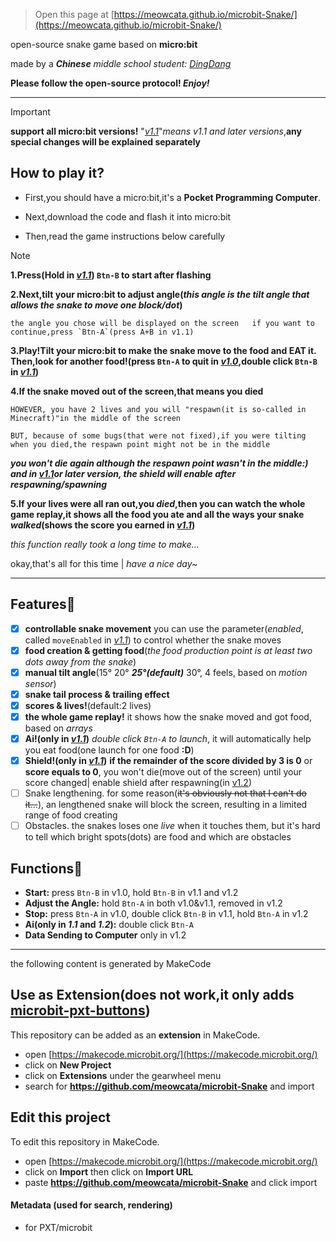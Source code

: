 
> Open this page at [https://meowcata.github.io/microbit-Snake/](https://meowcata.github.io/microbit-Snake/)

open-source snake game based on **micro:bit**

made by a ***Chinese** middle school student: [DingDang](https://github.com/MeowCata)*

**Please follow the open-source protocol! *Enjoy!***

---
> [!IMPORTANT]
> **support all micro:bit versions!** "[*v1.1*](https://github.com/MeowCata/microbit-Snake/releases/tag/v1.1)"*means v1.1 and later versions*,**any special changes will be explained separately**
> 

## How to play it?
* First,you should have a micro:bit,it's a **Pocket Programming Computer**.

* Next,download the code and flash it into micro:bit

* Then,read the game instructions below carefully
> [!NOTE]
> **1.Press(Hold in [*v1.1*](https://github.com/MeowCata/microbit-Snake/releases/tag/v1.1)) `Btn-B` to start after flashing**
> 
> **2.Next,tilt your micro:bit to adjust angle(*this angle is the tilt angle that allows the snake to move one block/dot*)**
>
>     the angle you chose will be displayed on the screen   if you want to continue,press `Btn-A`(press A+B in v1.1)
> 
> **3.Play!Tilt your micro:bit to make the snake move to the food and **EAT it**. Then,look for another food!(press `Btn-A` to quit in [*v1.0*](https://github.com/MeowCata/microbit-Snake/releases/tag/v1.0),double click `Btn-B` in [*v1.1*](https://github.com/MeowCata/microbit-Snake/releases/tag/v1.1))**
>
> **4.If the snake moved out of the screen,that means you died**
> 
>     HOWEVER, you have 2 lives and you will "respawn(it is so-called in Minecraft)"in the middle of the screen
> 
>     BUT, because of some bugs(that were not fixed),if you were tilting when you died,the respawn point might not be in the middle
> ***you won't die again although the respawn point wasn't in the middle:) and in [*v1.1*](https://github.com/MeowCata/microbit-Snake/releases/tag/v1.1)or later version, the shield will enable after respawning/spawning***
> 
>**5.If your lives were all ran out,you *died*,then you can watch the whole game replay,it shows all the food you ate and all the ways your snake *walked*(shows the score you earned in [*v1.1*](https://github.com/MeowCata/microbit-Snake/releases/tag/v1.1))**
> 
> *this function really took a long time to make...*
>
> okay,that's all for this time | *have a nice day~*

---

## Features🎇
- [x] **controllable snake movement** you can use the parameter(*enabled*, called `moveEnabled` in [*v1.1*](https://github.com/MeowCata/microbit-Snake/releases/tag/v1.1)) to control whether the snake moves
- [x] **food creation & getting food**(*the food production point is at least two dots away from the snake*)
- [x] **manual tilt angle**(15° 20° ***25°(default)*** 30°, 4 feels, based on *motion sensor*)
- [x] **snake tail process & trailing effect**
- [x] **scores & lives!**(default:2 lives)
- [x] **the whole game replay!** it shows how the snake moved and got food, based on *arrays*
- [x] **Ai!(only in [*v1.1*](https://github.com/MeowCata/microbit-Snake/releases/tag/v1.1))** *double click `Btn-A` to launch*, it will automatically help you eat food(one launch for one food **:D**)
- [x] **Shield!(only in [*v1.1*](https://github.com/MeowCata/microbit-Snake/releases/tag/v1.1))** **if the remainder of the score divided by 3 is 0** or **score equals to 0**, you won't die(move out of the screen) until your score changed| enable shield after respawning(in [v1.2](https://github.com/MeowCata/microbit-Snake/releases/tag/v1.2Dev))
- [ ] Snake lengthening. for some reason(~~it's obviously not that I can't do it...~~), an lengthened snake will block the screen, resulting in a limited range of food creating
- [ ] Obstacles. the snakes loses one *live* when it touches them, but it's hard to tell which bright spots(dots) are food and which are obstacles

## Functions🎲
* **Start:** press `Btn-B` in v1.0, hold `Btn-B` in v1.1 and v1.2
* **Adjust the Angle:** hold `Btn-A` in both v1.0&v1.1, removed in v1.2
* **Stop:** press `Btn-A` in v1.0, double click `Btn-B` in v1.1, hold `Btn-A` in v1.2
* **Ai(only in *1.1* and *1.2*):** double click `Btn-A`
* **Data Sending to Computer** only in v1.2

***
the following content is generated by MakeCode

## Use as Extension(does not work,it only adds [microbit-pxt-buttons](https://github.com/bsiever/microbit-pxt-clicks))

This repository can be added as an **extension** in MakeCode.

* open [https://makecode.microbit.org/](https://makecode.microbit.org/)
* click on **New Project**
* click on **Extensions** under the gearwheel menu
* search for **https://github.com/meowcata/microbit-Snake** and import

## Edit this project

To edit this repository in MakeCode.

* open [https://makecode.microbit.org/](https://makecode.microbit.org/)
* click on **Import** then click on **Import URL**
* paste **https://github.com/meowcata/microbit-Snake** and click import

#### Metadata (used for search, rendering)

* for PXT/microbit
<script src="https://makecode.com/gh-pages-embed.js"></script><script>makeCodeRender("{{ site.makecode.home_url }}", "{{ site.github.owner_name }}/{{ site.github.repository_name }}");</script>

